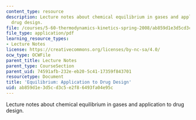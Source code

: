 ```yaml
---
content_type: resource
description: Lecture notes about chemical equilibrium in gases and application to
  drug design.
file: /courses/5-60-thermodynamics-kinetics-spring-2008/ab859d1e3d5cd3c5e2f86493fa04e95c_5_60_lecture17.pdf
file_type: application/pdf
learning_resource_types:
- Lecture Notes
license: https://creativecommons.org/licenses/by-nc-sa/4.0/
ocw_type: OCWFile
parent_title: Lecture Notes
parent_type: CourseSection
parent_uid: 74591afb-232e-eb20-5c41-17359f843701
resourcetype: Document
title: 'Equilibrium: Application to Drug Design'
uid: ab859d1e-3d5c-d3c5-e2f8-6493fa04e95c
---
```

Lecture notes about chemical equilibrium in gases and application to drug design.